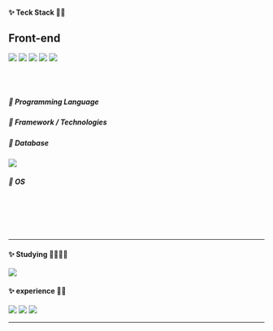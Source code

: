 <!-- - 👋 Hi, I’m @hyolyn9
- 👀 I’m interested in ...
- 🌱 I’m currently learning ...
- 💞️ I’m looking to collaborate on ...
- 📫 How to reach me ... -->

<!---
hyolyn9/hyolyn9 is a ✨ special ✨ repository because its `README.md` (this file) appears on your GitHub profile.
You can click the Preview link to take a look at your changes.
--->


<!-- <a href="[연결할 링크]" target="_blank"><img src="https://img.shields.io/badge/[쓰고 싶은 텍스트]-[컬러 코드]?style=flat-square&logo=[브랜드 이름]&logoColor=white"/></a>vg> -->

<h4>✨ Teck Stack 👀✨</h4>
<h2>Front-end</h2>
<!-- <h5>🔹 Programming Language</h5> -->
<span><img src="https://img.shields.io/badge/html-E34F26?style=flat-square&logo=html5&logoColor=white"/></span>
<span><img src="https://img.shields.io/badge/css-264de4?style=flat-square&logo=css3&logoColor=white"/></span>
<span><img src="https://img.shields.io/badge/Javascript-e5a228?style=flat-square&logo=Javascript&logoColor=white"/></span>  
<span><img src="https://img.shields.io/badge/react-171717?style=flat-square&logo=react&logoColor=#61dafb"/> </span>
<!--<span><img src="https://img.shields.io/badge/Vue-3fb27f?style=flat-square&logo=vue.js&logoColor=white"/></span>-->
<span><img src="https://img.shields.io/badge/SCSS-cf649a?style=flat-square&logo=sass&logoColor=white"/></span> 
<!--<span><img src="https://img.shields.io/badge/bootstrap-7010ef?style=flat-square&logo=bootstrap&logoColor=white"/></span>-->
   
   
<br><br>
<!--<h2>Back-end</h2>-->
<h5>🔹 Programming Language</h5>
<h5>🔹 Framework / Technologies</h5>
<h5>🔹 Database</h5>
<span><img src="https://img.shields.io/badge/MySQL-005e87?style=flat-square&logo=mysql&logoColor=white"/></span>

<h5>🔹 OS</h5>
<!--<span>Window</span>
<span>linux</span>-->
   
<br><br><br><br>   
<hr>
<div>
<h4>✨ Studying 🙋🏻‍♀️✨</h4>
<span><img src="https://img.shields.io/badge/TypeScript-3178c6?style=flat-square&logo=TypeScript&logoColor=white"/></span>

<br>
   

<h4>✨ experience 🤩✨</h4>
<span><img src="https://img.shields.io/badge/nginx-0d974d?style=flat-square&logo=nginx&logoColor=white"/></span>
<span><img src="https://img.shields.io/badge/docker-046db2?style=flat-square&logo=docker&logoColor=white"/></span>
<span><img src="https://img.shields.io/badge/node-77b063?style=flat-square&logo=node.js&logoColor=white"/></span>
<!---
리눅스, centos, mariaDB, node, bootstrap 
--->
   <hr>
  </div>
